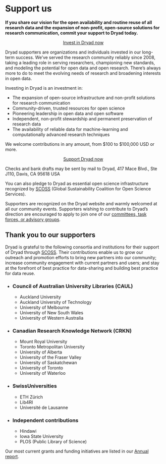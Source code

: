 # Support us

**If you share our vision for the open availability and routine reuse of all research data and the expansion of non-profit, open-source solutions for research communication, commit your support to Dryad today.**

<p style="text-align: center;"><a class="o-link__buttonlink" href="https://buy.stripe.com/fZu3cw0uWfUg2lQ4S2gUM02">Invest in Dryad now</a></p>

Dryad supporters are organizations and individuals invested in our long-term success. We’ve served the research community reliably since 2008, taking a leading role in serving researchers, championing new standards, and modeling the potential for open data and open research. There’s always more to do to meet the evolving needs of research and broadening interests in open data.

Investing in Dryad is an investment in:

* The expansion of open-source infrastructure and non-profit solutions for research communication
* Community-driven, trusted resources for open science
* Pioneering leadership in open data and open software
* Independent, non-profit stewardship and permanent preservation of research data
* The availability of reliable data for machine-learning and computationally advanced research techniques 

We welcome contributions in any amount, from $100 to $100,000 USD or more.

<p style="text-align: center;"><a class="o-link__buttonlink" href="https://buy.stripe.com/fZu3cw0uWfUg2lQ4S2gUM02">Support Dryad now</a></p>

Checks and bank drafts may be sent by mail to Dryad, 417 Mace Blvd., Ste J110, Davis, CA 95618 USA

You can also pledge to Dryad as essential open science infrastructure recognized by [SCOSS](https://scoss.org/what-is-scoss/scossfamily/) (Global Sustainability Coalition for Open Science Services). 

Supporters are recognized on the Dryad website and warmly welcomed at all our community events. Supporters wishing to contribute to Dryad’s direction are encouraged to apply to join one of our [committees, task forces, or advisory groups](/about#our-advisors). 


## Thank you to our supporters

Dryad is grateful to the following consortia and institutions for their support of Dryad through <a href="https://scoss.org/">SCOSS</a>. Their contributions enable us to grow our outreach and promotion efforts to bring new partners into our community; increase community engagement with current partners and users; and stay at the forefront of best practice for data-sharing and building best practice for data reuse. 

<ul class="member-list">
  <li><h3>Council of Australian University Libraries (CAUL)</h3><ul>
    <li>Auckland University</li>
    <li>Auckland University of Technology</li>
    <li>University of Melbourne</li>
    <li>University of New South Wales</li>
    <li>University of Western Australia</li></ul>
  </li>
  <li><h3>Canadian Research Knowledge Network (CRKN)</h3><ul>
    <li>Mount Royal University</li>
    <li>Toronto Metropolitan University</li>
    <li>University of Alberta</li>
    <li>University of the Fraser Valley</li>
    <li>University of Saskatchewan</li>
    <li>University of Toronto</li>
    <li>University of Waterloo</li></ul></li>
  <li><h3>SwissUniversities</h3><ul>
    <li>ETH Zürich</li>
    <li>Lib4RI</li>
    <li>Université de Lausanne</li></ul></li>
  <li><h3>Independent contributions</h3><ul>
    <li>Hindawi</li>
    <li>Iowa State University</li>
    <li>PLOS (Public Library of Science)</li></ul></li>
</ul>

Our most current grants and funding initiatives are listed in our [Annual report](https://github.com/datadryad/governance/tree/main/annual-reports).

